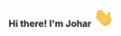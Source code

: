 ### Hi there! I'm Johar <img src="https://github.com/Equinox-13/Equinox-13/blob/master/Hi.gif" width="35px">
